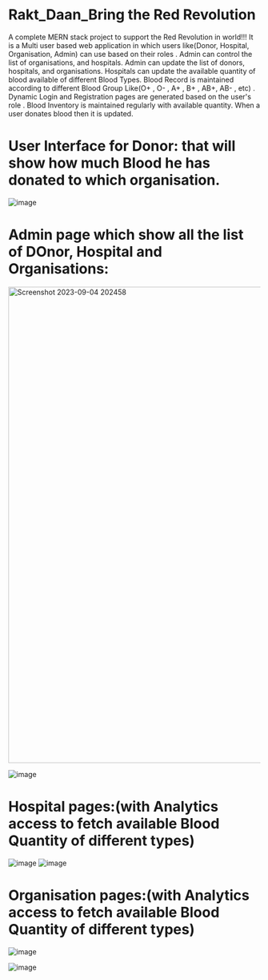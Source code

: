 # Rakt_Daan_Bring the Red Revolution
A complete MERN stack project to support the Red Revolution in world!!!
It is a Multi user based web application in which users like(Donor, Hospital, Organisation, Admin) can  use based on their roles . Admin can control the list of organisations, and hospitals. Admin can update the list of donors, hospitals, and organisations. Hospitals can update the available quantity of blood available of different Blood Types.
Blood Record is maintained according to different Blood Group Like(O+ , O- , A+ , B+ , AB+, AB- , etc) . 
Dynamic Login and Registration pages are generated based on the user's role .
Blood Inventory is maintained regularly with available quantity. When a user donates blood then it is updated.

# User Interface for Donor: that will show how much Blood he has donated to which organisation.
![image](https://github.com/Mayankkumar1903/Rakt-Daan-Bring-the-red-revolution-/assets/115803475/5fc03487-9fbd-4cc8-bdb6-cc6f3d45158f)


# Admin page which show all the list of DOnor, Hospital and Organisations:
<img width="950" alt="Screenshot 2023-09-04 202458" src="https://github.com/Mayankkumar1903/Rakt-Daan-Bring-the-red-revolution-/assets/115803475/cb8dd33b-6795-4ad1-b664-089a99a0a1cc">

![image](https://github.com/Mayankkumar1903/Rakt-Daan-Bring-the-red-revolution-/assets/115803475/0ccac398-6795-48f3-be86-bc8979d0219a)

# Hospital pages:(with Analytics access to fetch available Blood Quantity of different types)
![image](https://github.com/Mayankkumar1903/Rakt-Daan-Bring-the-red-revolution-/assets/115803475/327f3d81-bf5d-4d51-a860-e24050bd518c)
![image](https://github.com/Mayankkumar1903/Rakt-Daan-Bring-the-red-revolution-/assets/115803475/3a004c08-36e9-42d5-884a-558f51b48b4d)


# Organisation pages:(with Analytics access to fetch available Blood Quantity of different types)
![image](https://github.com/Mayankkumar1903/Rakt-Daan-Bring-the-red-revolution-/assets/115803475/019c3dfe-60a1-467d-8ef3-c234d9eef6bd)

![image](https://github.com/Mayankkumar1903/Rakt-Daan-Bring-the-red-revolution-/assets/115803475/5c52c0e7-fa08-4913-9bc5-f91788a2d1a1)


